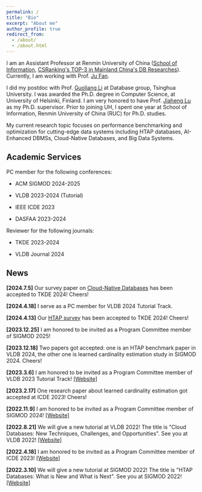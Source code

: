 ```yaml
---
permalink: /
title: "Bio"
excerpt: "About me"
author_profile: true
redirect_from:
  - /about/
  - /about.html
---
```


I am an Assistant Professor at Renmin University of China ([School of Information](http://info.ruc.edu.cn/Home/index.htm), [CSRanking's TOP-3 in Mainland China's DB Researches](https://csrankings.org/#/fromyear/2022/toyear/2024/index?mod&cn)). Currently, I am working with Prof. [Ju Fan](http://iir.ruc.edu.cn/~fanj/).

I did my postdoc with Prof. [Guoliang Li](http://dbgroup.cs.tsinghua.edu.cn/ligl/index.html) at Database group, Tsinghua University. I was awarded the Ph.D. degree in Computer Science, at University of Helsinki, Finland. I am very honored to have Prof. [Jiaheng Lu](https://www.cs.helsinki.fi/u/jilu/) as my Ph.D. supervisor. Prior to joining UH, I spent one year at School of Information, Renmin University of China (RUC) for Ph.D. studies.

My current research topic focuses on performance benchmarking and optimization for cutting-edge data systems including HTAP databases, AI-Enhanced DBMSs, Cloud-Native Databases, and Big Data Systems.

Academic Services
---

PC member for the following conferences:

- ACM SIGMOD 2024-2025

- VLDB 2023-2024 (Tutorial)

- IEEE ICDE 2023

- DASFAA 2023-2024

Reviewer for the following journals:

- TKDE 2023-2024

- VLDB Journal 2024

News
---

**[2024.7.5]** Our survey paper on [Cloud-Native Databases](https://ieeexplore.ieee.org/abstract/document/10574374) has been accepted to TKDE 2024! Cheers!

**[2024.4.18]** I serve as a PC member for VLDB 2024 Tutorial Track.

**[2024.4.13]** Our [HTAP survey](https://www.researchgate.net/publication/379956111_HTAP_Databases_A_Survey) has been accepted to TKDE 2024! Cheers!

**[2023.12.25]** I am honored to be invited as a Program Committee member of SIGMOD 2025!

**[2023.12.18]** Two papers got accepted: one is an HTAP benchmark paper in VLDB 2024, the other one is learned cardinality estimation study in SIGMOD 2024. Cheers!

**[2023.3.6]** I am honored to be invited as a Program Committee member of VLDB 2023 Tutorial Track! [[Website]](https://vldb.org/2023/?call-for-tutorials)

**[2023.2.17]** One research paper about learned cardinality estimation got accepted at ICDE 2023! Cheers!

**[2022.11.9]** I am honored to be invited as a Program Committee member of SIGMOD 2024! [[Website]](https://2024.sigmod.org/index.shtml)

**[2022.8.21]** We will give a new tutorial at VLDB 2022! The title is "Cloud Databases: New Techniques, Challenges, and Opportunities". See you at VLDB 2022! [[Website]](https://vldb.org/2022/?program-schedule-tutorials)

**[2022.4.18]** I am honored to be invited as a Program Committee member of ICDE 2023! [[Website]](https://icde2023.ics.uci.edu/research-program-committee/)

**[2022.3.10]** We will give a new tutorial at SIGMOD 2022! The title is "HTAP Databases: What is New and What is Next". See you at SIGMOD 2022! [[Website]](https://2022.sigmod.org/sigmod_tutorials.shtml)
